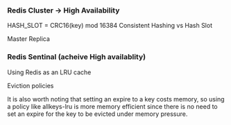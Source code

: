 ### Redis Cluster -> High Availability


HASH_SLOT = CRC16(key) mod 16384
Consistent Hashing vs Hash Slot

Master Replica




### Redis Sentinal (acheive High availablity)

Using Redis as an LRU cache

Eviction policies

It is also worth noting that setting an expire to a key costs memory, so using a policy like allkeys-lru is more memory efficient since there is no need to set an expire for the key to be evicted under memory pressure.

